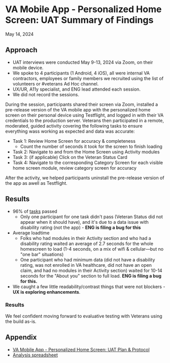 # VA Mobile App - Personalized Home Screen: UAT Summary of Findings 
May 14, 2024

## Approach
- UAT interviews were conducted May 9-13, 2024 via Zoom, on their mobile device.
- We spoke to 4 participants (1 Android, 4 iOS), all were internal VA contractors, employees or family members we recruited using the list of volunteers or #veterans Ad Hoc channel.
- UX/UR, A11y specialist, and ENG lead attended each session.
- We did not record the sessions.

During the session, participants shared their screen via Zoom, installed a pre-release version of the VA mobile app with the personalized home screen on their personal device using Testflight, and logged in with their VA credentials to the production server. Veterans then participated in a remote, moderated, guided activity covering the following tasks to ensure everything wass working as expected and data was accurate:
- Task 1: Review Home Screen for accuracy & completeness
   - Count the number of seconds it took for the screen to finish loading
- Task 2: Navigate to and from the Home Screen using Activity modules
- Task 3: (if applicable) Click on the Veteran Status Card
- Task 4: Navigate to the corresponding Category Screen for each visible home screen module, review category screen for accuracy

After the activity, we helped participants uninstall the pre-release version of the app as awell as Testflight.


## Results
- 96% of [tasks](https://github.com/department-of-veterans-affairs/va.gov-team/blob/master/products/va-mobile-app/features/design-personalization/uat/test-plan-protocol.md) passed
    - Only one participant for one task didn't pass (Veteran Status did not appear when it should have), and it's due to a data issue with disability rating (not the app) - **ENG is filing a bug for this**
- Average loadtime
  - Folks who had modules in their Activity section and who had a disability rating waited an average of 2.7 seconds for the whole homescreen to load (1-4 seconds, on a mix of wifi & cellular—but no "one bar" situations)
  - One participant who had minimum data (did not have a disability rating, was not enrolled in VA healthcare, did not have an open claim, and had no modules in their Activity section) waited for 10-14 seconds for the "About you" section to full load.  **ENG is filing a bug for this.**
- We caught a few little readability/contrast things that were not blockers - **UX is exploring enhancements**.

### Results
We feel confident moving forward to evaluative testing with Veterans using the build as-is.

## Appendix
- [VA Mobile App - Personalized Home Screen: UAT Plan & Protocol](https://github.com/department-of-veterans-affairs/va.gov-team/blob/master/products/va-mobile-app/features/design-personalization/uat/test-plan-protocol.md)  
- [Analysis spreadsheet](https://docs.google.com/spreadsheets/d/1HSL0SJRwomx4dwDioufKgfQbYSpkYVZvO4F379H5GQw/edit#gid=831278958)

